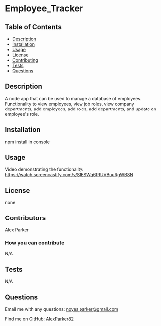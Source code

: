# Employee_Tracker

## Table of Contents
- [Description](#description)
- [Installation](#installation)
- [Usage](#usage)
- [License](#license)
- [Contributing](#contributing)
- [Tests](#tests)
- [Questions](#questions)

## Description
A node app that can be used to manage a database of employees.  Functionality to view employees, view job roles, view company departments, add employees, add roles, add departments, and update an employee's role.

## Installation
npm install in console

## Usage
Video demonstrating the functionality: https://watch.screencastify.com/v/SfESWq6fRUVBuuRgWB8N

## License
none 

## Contributors
Alex Parker

### How you can contribute
N/A

## Tests
N/A

## Questions

Email me with any questions: noyes.parker@gmail.com

Find me on GitHub: [AlexParker82](https://github.com/AlexParker82)
